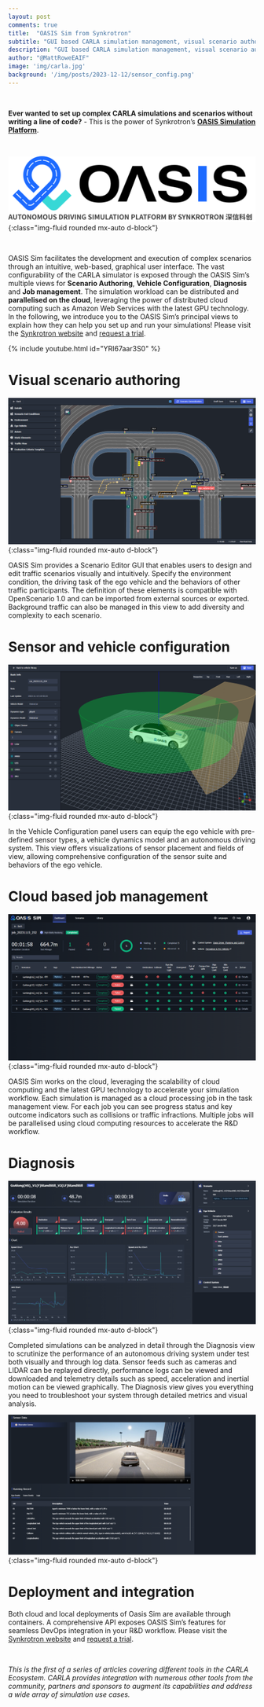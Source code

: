 ```yaml
---
layout: post
comments: true
title:  "OASIS Sim from Synkrotron"
subtitle: "GUI based CARLA simulation management, visual scenario authoring and cloud job management in the OASIS Sim platform"
description: "GUI based CARLA simulation management, visual scenario authoring and cloud job management in the OASIS Sim platform"
author: "@MattRoweEAIF"
image: 'img/carla.jpg'
background: '/img/posts/2023-12-12/sensor_config.png'
---
```


<br>

**Ever wanted to set up complex CARLA simulations and scenarios without writing a line of code?** - This is the power of Synkrotron’s [__OASIS Simulation Platform__](https://www.synkrotron.ai/sim.html).

<br>

![OASIS logo](/img/posts/2023-12-12/oasis_logo.png){:class="img-fluid rounded mx-auto d-block"}

<br>

 OASIS Sim facilitates the development and execution of complex scenarios through an intuitive, web-based, graphical user interface. The vast configurability of the CARLA simulator is exposed through the OASIS Sim’s multiple views for __Scenario Authoring__, __Vehicle Configuration__, __Diagnosis__ and __Job management__. The simulation workload can be distributed and __parallelised on the cloud__, leveraging the power of distributed cloud computing such as Amazon Web Services with the latest GPU technology. In the following, we introduce you to the OASIS Sim’s principal views to explain how they can help you set up and run your simulations! Please visit the [Synkrotron website](http://www.synkrotron.ai/) and [request a trial](https://synkrotron.ai/contact.html).

{% include youtube.html id="YRI67aar3S0" %}

# Visual scenario authoring

![OASIS scenario authoring](/img/posts/2023-12-12/scenario_authoring.png){:class="img-fluid rounded mx-auto d-block"}

OASIS Sim provides a Scenario Editor GUI that enables users to design and edit traffic scenarios visually and intuitively. Specify the environment condition, the driving task of the ego vehicle and the behaviors of other traffic participants. The definition of these elements is compatible with OpenScenario 1.0 and can be imported from external sources or exported. Background traffic can also be managed in this view to add diversity and complexity to each scenario.

# Sensor and vehicle configuration

![OASIS vehicle config](/img/posts/2023-12-12/sensor_config.png){:class="img-fluid rounded mx-auto d-block"}

In the Vehicle Configuration panel users can equip the ego vehicle with pre-defined sensor types, a vehicle dynamics model and an autonomous driving system. This view offers visualizations of sensor placement and fields of view, allowing comprehensive configuration of the sensor suite and behaviors of the ego vehicle.


# Cloud based job management

![OASIS job management](/img/posts/2023-12-12/job_management.png){:class="img-fluid rounded mx-auto d-block"}

OASIS Sim works on the cloud, leveraging the scalability of cloud computing and the latest GPU technology to accelerate your simulation workflow. Each simulation is managed as a cloud processing job in the task management view. For each job you can see progress status and key outcome indicators such as collisions or traffic infractions. Multiple jobs will be parallelised using cloud computing resources to accelerate the R&D workflow. 

# Diagnosis 

![OASIS diagnosis 1](/img/posts/2023-12-12/diagnosis_1.png){:class="img-fluid rounded mx-auto d-block"}

Completed simulations can be analyzed in detail through the Diagnosis view to scrutinize the performance of an autonomous driving system under test both visually and through log data. Sensor feeds such as cameras and LIDAR can be replayed directly, performance logs can be viewed and downloaded and telemetry details such as speed, acceleration and inertial motion can be viewed graphically. The Diagnosis view gives you everything you need to troubleshoot your system through detailed metrics and visual analysis. 

![OASIS diagnosis 2](/img/posts/2023-12-12/diagnosis_2.png){:class="img-fluid rounded mx-auto d-block"}

# Deployment and integration

Both cloud and local deployments of Oasis Sim are available through containers. A comprehensive API exposes OASIS Sim’s features for seamless DevOps integration in your R&D workflow. Please visit the [Synkrotron website](http://www.synkrotron.ai/) and [request a trial](https://synkrotron.ai/contact.html).

<br>

*This is the first of a series of articles covering different tools in the CARLA Ecosystem. CARLA provides integration with numerous other tools from the community, partners and sponsors to augment its capabilities and address a wide array of simulation use cases.*
